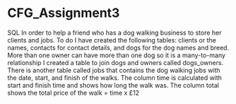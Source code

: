 # CFG_Assignment3
SQL
In order to help a friend who has a dog walking business to store her clients and jobs. To do 
I have created the following tables: clients or the names, contacts  for contact details, and dogs for the dog names and breed. 
More than one owner can have more than one dog so it is a many-to-many relationship I created a table to join dogs and owners 
called dogs_owners. There is another table called jobs that contains the dog walking jobs with the date, start, and finish of the walks.
The column time is calculated with start and finish time and shows how long the walk was. The column total shows the total price of the walk = time x £12 
